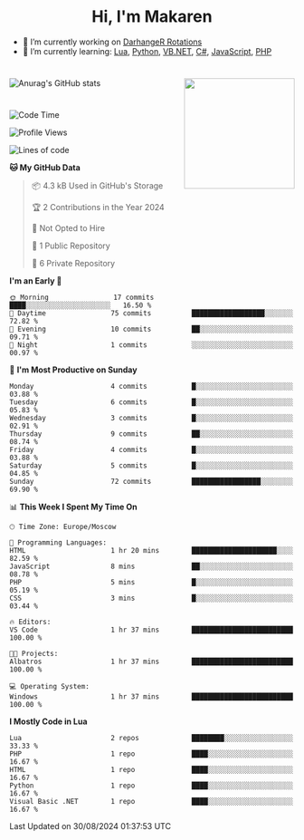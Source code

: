 <div id="header" align="center">
 <h1>Hi, I'm Makaren</h1>
</div>

- 🔭 I’m currently working on <a href="https://darhanger.github.io/rotations/">DarhangeR Rotations</a>
- 🌱 I’m currently learning: <a href="https://www.lua.org">Lua</a>, <a href="https://www.python.org">Python</a>, <a href="https://learn.microsoft.com/ru-ru/dotnet/visual-basic/">VB.NET</a>, <a href="https://dotnet.microsoft.com/en-us/languages/csharp">C#</a>, <a href="https://www.ecma-international.org/publications-and-standards/standards/ecma-262/">JavaScript</a>, <a href="https://www.php.net">PHP</a>
<!--
- 👯 I’m looking to collaborate on ...
- 🤔 I’m looking for help with ...
- 💬 Ask me about ...
- 📫 How to reach me: ...
- 😄 Pronouns: ...
- ⚡ Fun fact: ...
-->
#
![Anurag's GitHub stats](https://github-readme-stats.vercel.app/api?username=MakarenD&text_color=fff&icon_color=435cd9&show_icons=true&theme=dark&bg_color=00000000)<img align="right" src="https://media3.giphy.com/media/LaVp0AyqR5bGsC5Cbm/giphy.gif?cid=ecf05e4702j5mjw4h8mwt6p3xur6xnlpw7ymefs00ez9pcbs&ep=v1_gifs_search&rid=giphy.gif&ct=g" width="195"/> 

#
<!--START_SECTION:waka-->
![Code Time](http://img.shields.io/badge/Code%20Time-486%20hrs%2029%20mins-blue)

![Profile Views](http://img.shields.io/badge/Profile%20Views-0-blue)

![Lines of code](https://img.shields.io/badge/From%20Hello%20World%20I%27ve%20Written-215.2%20thousand%20lines%20of%20code-blue)

**🐱 My GitHub Data** 

> 📦 4.3 kB Used in GitHub's Storage 
 > 
> 🏆 2 Contributions in the Year 2024
 > 
> 🚫 Not Opted to Hire
 > 
> 📜 1 Public Repository 
 > 
> 🔑 6 Private Repository 
 > 
**I'm an Early 🐤** 

```text
🌞 Morning                17 commits          ████░░░░░░░░░░░░░░░░░░░░░   16.50 % 
🌆 Daytime                75 commits          ██████████████████░░░░░░░   72.82 % 
🌃 Evening                10 commits          ██░░░░░░░░░░░░░░░░░░░░░░░   09.71 % 
🌙 Night                  1 commits           ░░░░░░░░░░░░░░░░░░░░░░░░░   00.97 % 
```
📅 **I'm Most Productive on Sunday** 

```text
Monday                   4 commits           █░░░░░░░░░░░░░░░░░░░░░░░░   03.88 % 
Tuesday                  6 commits           █░░░░░░░░░░░░░░░░░░░░░░░░   05.83 % 
Wednesday                3 commits           █░░░░░░░░░░░░░░░░░░░░░░░░   02.91 % 
Thursday                 9 commits           ██░░░░░░░░░░░░░░░░░░░░░░░   08.74 % 
Friday                   4 commits           █░░░░░░░░░░░░░░░░░░░░░░░░   03.88 % 
Saturday                 5 commits           █░░░░░░░░░░░░░░░░░░░░░░░░   04.85 % 
Sunday                   72 commits          █████████████████░░░░░░░░   69.90 % 
```


📊 **This Week I Spent My Time On** 

```text
🕑︎ Time Zone: Europe/Moscow

💬 Programming Languages: 
HTML                     1 hr 20 mins        █████████████████████░░░░   82.59 % 
JavaScript               8 mins              ██░░░░░░░░░░░░░░░░░░░░░░░   08.78 % 
PHP                      5 mins              █░░░░░░░░░░░░░░░░░░░░░░░░   05.19 % 
CSS                      3 mins              █░░░░░░░░░░░░░░░░░░░░░░░░   03.44 % 

🔥 Editors: 
VS Code                  1 hr 37 mins        █████████████████████████   100.00 % 

🐱‍💻 Projects: 
Albatros                 1 hr 37 mins        █████████████████████████   100.00 % 

💻 Operating System: 
Windows                  1 hr 37 mins        █████████████████████████   100.00 % 
```

**I Mostly Code in Lua** 

```text
Lua                      2 repos             ████████░░░░░░░░░░░░░░░░░   33.33 % 
PHP                      1 repo              ████░░░░░░░░░░░░░░░░░░░░░   16.67 % 
HTML                     1 repo              ████░░░░░░░░░░░░░░░░░░░░░   16.67 % 
Python                   1 repo              ████░░░░░░░░░░░░░░░░░░░░░   16.67 % 
Visual Basic .NET        1 repo              ████░░░░░░░░░░░░░░░░░░░░░   16.67 % 
```




 Last Updated on 30/08/2024 01:37:53 UTC
<!--END_SECTION:waka-->
